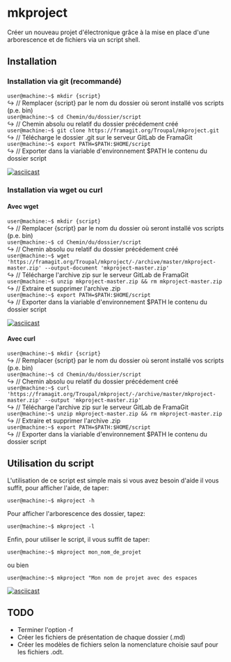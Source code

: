 # mkproject
Créer un nouveau projet d'électronique grâce à la mise en place d'une arborescence et de fichiers via un script shell.

## Installation

### Installation via git (recommandé)
`user@machine:~$ mkdir {script}`  
↪ // Remplacer {script} par le nom du dossier où seront installé vos scripts (p.e. bin)  
`user@machine:~$ cd Chemin/du/dossier/script`  
↪ // Chemin absolu ou relatif du dossier précédement créé  
`user@machine:~$ git clone https://framagit.org/Troupal/mkproject.git`  
↪ // Télécharge le dossier .git sur le serveur GitLab de FramaGit   
`user@machine:~$ export PATH=$PATH:$HOME/script`  
↪ // Exporter dans la viariable d'environnement $PATH le contenu du dossier script  

[![asciicast](https://asciinema.org/a/2pQ3U1goLCPSL7ml6BZI7F2KT.svg)](https://asciinema.org/a/2pQ3U1goLCPSL7ml6BZI7F2KT)

### Installation via wget ou  curl

#### Avec wget

`user@machine:~$ mkdir {script}`   
↪ // Remplacer {script} par le nom du dossier où seront installé vos scripts (p.e. bin)  
`user@machine:~$ cd Chemin/du/dossier/script`   
↪ // Chemin absolu ou relatif du dossier précédement créé  
`user@machine:~$ wget 'https://framagit.org/Troupal/mkproject/-/archive/master/mkproject-master.zip' --output-document 'mkproject-master.zip'`  
↪ // Télécharge l'archive zip sur le serveur GitLab de FramaGit  
`user@machine:~$ unzip mkproject-master.zip && rm mkproject-master.zip`  
↪ // Extraire et supprimer l'archive .zip   
`user@machine:~$ export PATH=$PATH:$HOME/script`  
↪ // Exporter dans la viariable d'environnement $PATH le contenu du dossier script  

[![asciicast](https://asciinema.org/a/tEfJX5mRv8Jbegg7pMmdPEFA9.png)](https://asciinema.org/a/tEfJX5mRv8Jbegg7pMmdPEFA9)

#### Avec curl

`user@machine:~$ mkdir {script}`   
↪ // Remplacer {script} par le nom du dossier où seront installé vos scripts (p.e. bin)   
`user@machine:~$ cd Chemin/du/dossier/script`   
↪ // Chemin absolu ou relatif du dossier précédement créé   
`user@machine:~$ curl 'https://framagit.org/Troupal/mkproject/-/archive/master/mkproject-master.zip' --output 'mkproject-master.zip'`   
↪ // Télécharge l'archive zip sur le serveur GitLab de FramaGit   
`user@machine:~$ unzip mkproject-master.zip && rm mkproject-master.zip`   
↪ // Extraire et supprimer l'archive .zip    
`user@machine:~$ export PATH=$PATH:$HOME/script`   
↪ // Exporter dans la viariable d'environnement $PATH le contenu du dossier script    

## Utilisation du script

L'utilisation de ce script est simple mais si vous avez besoin d'aide il vous suffit, pour afficher l'aide, de taper:

`user@machine:~$ mkproject -h`

Pour afficher l'arborescence des dossier, tapez:

`user@machine:~$ mkproject -l`

Enfin, pour utiliser le script, il vous suffit de taper:

`user@machine:~$ mkproject mon_nom_de_projet`

ou bien

`user@machine:~$ mkproject "Mon nom de projet avec des espaces`

[![asciicast](https://asciinema.org/a/ZVHqQfAYq9qCGNPutY2BDsIdi.svg)](https://asciinema.org/a/ZVHqQfAYq9qCGNPutY2BDsIdi)

## TODO
- Terminer l'option -f
- Créer les fichiers de présentation de chaque dossier (.md)
- Créer les modèles de fichiers selon la nomenclature choisie sauf pour les fichiers .odt.

